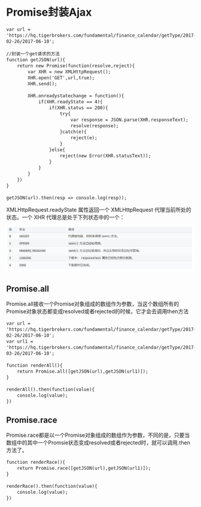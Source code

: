 # Promise封装Ajax
```
var url = 'https://hq.tigerbrokers.com/fundamental/finance_calendar/getType/2017-02-26/2017-06-10';

//封装一个get请求的方法
function getJSON(url){
    return new Promise(function(resolve,reject){
        var XHR = new XMLHttpRequest();
        XHR.open('GET',url,true);
        XHR.send();

        XHR.onreadystatechange = function(){
            if(XHR.readyState == 4){
                if(XHR.status == 200){
                    try{
                        var response = JSON.parse(XHR.responseText);
                        resolve(response);
                    }catch(e){
                        reject(e);
                    }
                }else{
                    reject(new Error(XHR.statusText));
                }
            }
        }
    })
}

getJSON(url).then(resp => console.log(resp));
```
XMLHttpRequest.readyState 属性返回一个 XMLHttpRequest  代理当前所处的状态。一个 XHR 代理总是处于下列状态中的一个：  

![](img/XMLHttpRequest.readyState.png)  

## Promise.all
Promise.all接收一个Promise对象组成的数组作为参数，当这个数组所有的Promise对象状态都变成resolved或者rejected的时候，它才会去调用then方法  

```
var url = 'https://hq.tigerbrokers.com/fundamental/finance_calendar/getType/2017-02-26/2017-06-10';
var url1 = 'https://hq.tigerbrokers.com/fundamental/finance_calendar/getType/2017-03-26/2017-06-10';

function renderAll(){
    return Promise.all([getJSON(url),getJSON(url1)]);
}

renderAll().then(function(value){
    console.log(value);
})
```

## Promise.race
Promise.race都是以一个Promise对象组成的数组作为参数，不同的是，只要当数组中的其中一个Promsie状态变成resolved或者rejected时，就可以调用.then方法了。

```
function renderRace(){
    return Promise.race([getJSON(url),getJSON(url1)]);
}

renderRace().then(function(value){
    console.log(value);
})
```